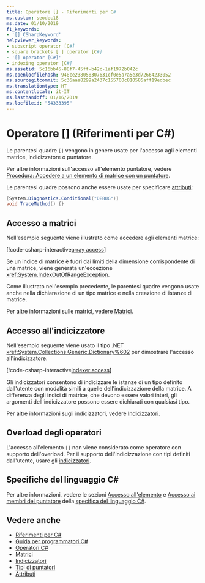 ```yaml
---
title: Operatore [] - Riferimenti per C#
ms.custom: seodec18
ms.date: 01/10/2019
f1_keywords:
- '[]_CSharpKeyword'
helpviewer_keywords:
- subscript operator [C#]
- square brackets [ ] operator [C#]
- '[] operator [C#]'
- indexing operator [C#]
ms.assetid: 5c16bb45-88f7-45ff-b42c-1af1972b042c
ms.openlocfilehash: 948ce238058307631cf0e5a7a5e3d72664233052
ms.sourcegitcommit: 5c36aaa8299a2437c155700c810585aff19edbec
ms.translationtype: HT
ms.contentlocale: it-IT
ms.lasthandoff: 01/16/2019
ms.locfileid: "54333395"
---
```

# <a name="-operator-c-reference"></a>Operatore [] (Riferimenti per C#)

Le parentesi quadre `[]` vengono in genere usate per l'accesso agli elementi matrice, indicizzatore o puntatore.

Per altre informazioni sull'accesso all'elemento puntatore, vedere [Procedura: Accedere a un elemento di matrice con un puntatore](../../programming-guide/unsafe-code-pointers/how-to-access-an-array-element-with-a-pointer.md).

Le parentesi quadre possono anche essere usate per specificare [attributi](../../programming-guide/concepts/attributes/index.md):

```csharp
[System.Diagnostics.Conditional("DEBUG")]
void TraceMethod() {}
```

## <a name="array-access"></a>Accesso a matrici

Nell'esempio seguente viene illustrato come accedere agli elementi matrice:

[!code-csharp-interactive[array access](~/samples/snippets/csharp/language-reference/operators/IndexOperatorExamples.cs#Arrays)]

Se un indice di matrice è fuori dai limiti della dimensione corrispondente di una matrice, viene generata un'eccezione <xref:System.IndexOutOfRangeException>.

Come illustrato nell'esempio precedente, le parentesi quadre vengono usate anche nella dichiarazione di un tipo matrice e nella creazione di istanze di matrice.

Per altre informazioni sulle matrici, vedere [Matrici](../../programming-guide/arrays/index.md).

## <a name="indexer-access"></a>Accesso all'indicizzatore

Nell'esempio seguente viene usato il tipo .NET <xref:System.Collections.Generic.Dictionary%602> per dimostrare l'accesso all'indicizzatore:

[!code-csharp-interactive[indexer access](~/samples/snippets/csharp/language-reference/operators/IndexOperatorExamples.cs#Indexers)]

Gli indicizzatori consentono di indicizzare le istanze di un tipo definito dall'utente con modalità simili a quelle dell'indicizzazione della matrice. A differenza degli indici di matrice, che devono essere valori interi, gli argomenti dell'indicizzatore possono essere dichiarati con qualsiasi tipo.

Per altre informazioni sugli indicizzatori, vedere [Indicizzatori](../../programming-guide/indexers/index.md).

## <a name="operator-overloadability"></a>Overload degli operatori

L'accesso all'elemento `[]` non viene considerato come operatore con supporto dell'overload. Per il supporto dell'indicizzazione con tipi definiti dall'utente, usare gli [indicizzatori](../../programming-guide/indexers/index.md).

## <a name="c-language-specification"></a>Specifiche del linguaggio C#

Per altre informazioni, vedere le sezioni [Accesso all'elemento](~/_csharplang/spec/expressions.md#element-access) e [Accesso ai membri del puntatore](~/_csharplang/spec/unsafe-code.md#pointer-element-access) della [specifica del linguaggio C#](../language-specification/index.md).

## <a name="see-also"></a>Vedere anche

- [Riferimenti per C#](../index.md)
- [Guida per programmatori C#](../../programming-guide/index.md)
- [Operatori C#](index.md)
- [Matrici](../../programming-guide/arrays/index.md)
- [Indicizzatori](../../programming-guide/indexers/index.md)
- [Tipi di puntatori](../../programming-guide/unsafe-code-pointers/pointer-types.md)
- [Attributi](../../programming-guide/concepts/attributes/index.md)